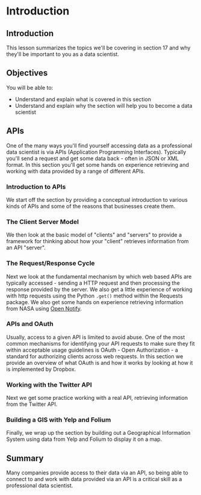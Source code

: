 
# Introduction

## Introduction
This lesson summarizes the topics we'll be covering in section 17 and why they'll be important to you as a data scientist.

## Objectives
You will be able to:
* Understand and explain what is covered in this section
* Understand and explain why the section will help you to become a data scientist

## APIs

One of the many ways you'll find yourself accessing data as a professional data scientist is via APIs (Application Programming Interfaces). Typically you'll send a request and get some data back - often in JSON or XML format. In this section you'll get some hands on experience retrieving and working with data provided by a range of different APIs.

### Introduction to APIs

We start off the section by providing a conceptual introduction to various kinds of APIs and some of the reasons that businesses create them.

### The Client Server Model

We then look at the basic model of "clients" and "servers" to provide a framework for thinking about how your "client" retrieves information from an API "server".

### The Request/Response Cycle

Next we look at the fundamental mechanism by which web based APIs are typically accessed - sending a HTTP request and then processing the response provided by the server. We also get a little experience of working with http requests using the Python `.get()` method within the Requests package. We also get some hands on experience retrieving information from NASA using [Open Notify](http://open-notify.org/).


### APIs and OAuth

Usually, access to a given API is limited to avoid abuse. One of the most common mechanisms for identifying your API requests to make sure they fit within acceptable usage guidelines is OAuth - Open Authorization - a standard for authorizing clients across web requests. In this section we provide an overview of what OAuth is and how it works by looking at how it is implemented by Dropbox.

### Working with the Twitter API

Next we get some practice working with a real API, retrieving information from the Twitter API.

### Building a GIS with Yelp and Folium

Finally, we wrap up the section by building out a Geographical Information System using data from Yelp and Folium to display it on a map.


## Summary

Many companies provide access to their data via an API, so being able to connect to and work with data provided via an API is a critical skill as a professional data scientist.



